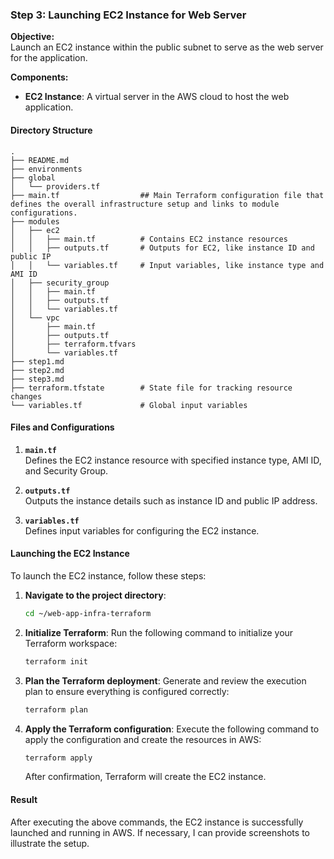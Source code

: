 ### Step 3: Launching EC2 Instance for Web Server

**Objective:**  
Launch an EC2 instance within the public subnet to serve as the web server for the application.

**Components:**  
- **EC2 Instance**: A virtual server in the AWS cloud to host the web application.

#### Directory Structure
```
.
├── README.md
├── environments
├── global
│   └── providers.tf
├── main.tf                  ## Main Terraform configuration file that defines the overall infrastructure setup and links to module configurations.
├── modules
│   ├── ec2
│   │   ├── main.tf          # Contains EC2 instance resources
│   │   ├── outputs.tf       # Outputs for EC2, like instance ID and public IP
│   │   └── variables.tf     # Input variables, like instance type and AMI ID
│   ├── security_group
│   │   ├── main.tf
│   │   ├── outputs.tf
│   │   └── variables.tf
│   └── vpc
│       ├── main.tf
│       ├── outputs.tf
│       ├── terraform.tfvars
│       └── variables.tf
├── step1.md
├── step2.md
├── step3.md
├── terraform.tfstate        # State file for tracking resource changes
└── variables.tf             # Global input variables
```

#### Files and Configurations

1. **`main.tf`**  
   Defines the EC2 instance resource with specified instance type, AMI ID, and Security Group.

2. **`outputs.tf`**  
   Outputs the instance details such as instance ID and public IP address.

3. **`variables.tf`**  
   Defines input variables for configuring the EC2 instance.

#### Launching the EC2 Instance

To launch the EC2 instance, follow these steps:

1. **Navigate to the project directory**:
   ```bash
   cd ~/web-app-infra-terraform
   ```

2. **Initialize Terraform**:
   Run the following command to initialize your Terraform workspace:
   ```bash
   terraform init
   ```

3. **Plan the Terraform deployment**:
   Generate and review the execution plan to ensure everything is configured correctly:
   ```bash
   terraform plan
   ```

4. **Apply the Terraform configuration**:
   Execute the following command to apply the configuration and create the resources in AWS:
   ```bash
   terraform apply
   ```

   After confirmation, Terraform will create the EC2 instance.

#### Result

After executing the above commands, the EC2 instance is successfully launched and running in AWS. If necessary, I can provide screenshots to illustrate the setup.


